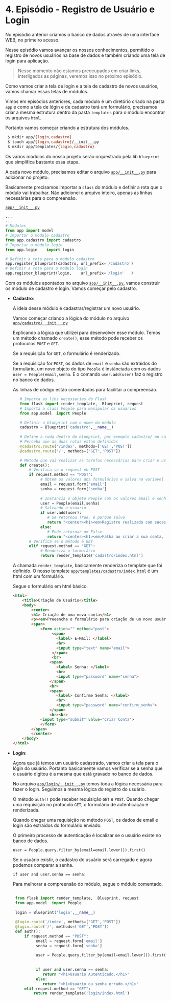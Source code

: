 # 4. Episódio - Registro de Usuário e Login

No episódio anterior criamos o banco de dados através de uma interface WEB, no primeiro acesso.

Nesse episódio vamos avançar os nossos conhecimentos, permitido o registro de novos usuários na base de dados e também criando uma tela de login para aplicação.

> Nesse momento não estamos preocupados em criar links, interligados as páginas, veremos isso no próximo episódio.

Como vamos criar a tela de login e a tela de cadastro de novos usuários, vamos chamar essas telas de módulos.

Vimos em episódios anteriores, cada módulo é um diretório criado na pasta `app` e como a tela de lógin e de cadastro terá um formulário, precisamos criar a mesma estrutura dentro da pasta `templates` para o módulo encontrar os arquivos `html`.

Portanto vamos começar criando a estrutura dos módulos.

```bash
 $ mkdir app/{login,cadastro}
 $ touch app/{login,cadastro}/__init__.py
 $ mkdir app/templates/{login,cadastro}
```

Os vários módulos do nosso projeto serão orquestrado pela lib `blueprint` que simplifica bastante essa etapa.

A cada novo módulo, precisamos editar o arquivo [`app/__init__.py`](ep4/app/__init__.py) para adicionar no projeto.

Basicamente precisamos importar a `class` do módulo e definir a rota que o módulo vai trabalhar. Não adicionei o arquivo inteiro, apenas as linhas necessárias para o compreensão. 

[`app/__init__.py`](ep4/app/__init__.py) 

```python
...
...
# Modulos
from app import model
# Importar o módulo cadastro
from app.cadastro import cadastro
# Importar o módulo login
from app.login    import login

# Definir a rota para o modulo cadastro
app.register_blueprint(cadastro, url_prefix='/cadastro')
# Definir a rota para o modulo login
app.register_blueprint(login,    url_prefix='/login'   )
```

Com os módulos apontados no arquivo [`app/__init__.py`](ep4/app/__init__.py), vamos construir os módulo de cadastro e login. Vamos começar pelo cadastro.

- **Cadastro**:

  A ideia desse módulo é cadastrar/registrar um novo usuário.

  Vamos começar criando a lógica do módulo no arquivo [`app/cadastro/__init__.py`](ep4/app/cadastro/__init__.py)

  Explicando a lógica que utilizei para desenvolver esse módulo. Temos um método chamado `create()`, esse método pode receber os protocolos `POST` e `GET`.

  Se a requisição for `GET`, o formulário é renderizado. 
  
  Se a requisição for `POST`, os dados de `email` e `senha` são extraidos do formulário, um novo objeto do tipo `People` é instânciada com os dados `user = People(email,senha`. E o comando `user.add(user)` faz o registro no banco de dados.

  As linhas de código estão comentados para facilitar a compreensão.

  ```python
     # Importa as libs necessarias do Flask
     from flask import render_template,  Blueprint, request
     # Importa a class People para manipular os usuarios
     from app.model  import People

     # Definir o blueprint com o nome do módulo
     cadastro = Blueprint('cadastro',__name__)
     
     # Define a roda dentro do blueprint, por exemplo cadastro/ ou cadastro/index
     # Perceba que as duas rotas estao definidas
     @cadastro.route('/index', methods=['GET','POST'])
     @cadastro.route('/', methods=['GET','POST'])

     # Metodo que vai realizar as tarefas necessárias para criar o usuário
     def create():
         # Verifica se o request eh POST
         if request.method == "POST":
              # Obtem os valores dos formulários e salva na variavel email/senha
              email = request.form['email']
              senha = request.form['senha']
     
              # Instancia o objeto People com os valores email e senha
              user = People(email,senha)
              # Salvando o usuario
              if user.add(user):
                 # Se retornou True, é porque salvo 
                 return "<center><h1><em>Registro realizado com sucesso!!!</em></h1></center>"
              else:    
                 # Pode retornar um False
                 return "<center><h1><em>Falha ao criar a sua conta, tentnovamente!!!</em></h1></center>"
         # Verifica se o método é GET        
         elif request.method == "GET":
              # Renderiza o formulário         
              return render_template('cadastro/index.html')    
  ```

   A chamada `render_template`, basicamente renderiza o template que foi definido. O nosso template [`app/templates/cadastro/index.html`](ep4/app/templates/cadastro/index.html) é um html com um formulário.

   Segue o formulário em html básico.
   ```html
   <html>
       <title>Criação de Usuário</title>
       <body>
           <center>
           <h1> Criação de uma nova conta</h1>
           <p><em>Preeencha o formulário para criação de um novo usuário.</em></p>
           <span>
               <form action="" method="post">
                    <span>
                      <label> E-Mail: </label>
                      <br>
                      <input type="text" name="email">
                    </span>
                    <br>
                   <span>
                      <label> Senha: </label>
                      <br>
                      <input type="password" name="senha">
                   </span>
                   <br>
                   <span>   
                      <label> Confirme Senha: </label>
                      <br>
                      <input type="password" name="confirm_senha">
                   </span> 
                   <br><br>
   		       <input type="submit" value="Criar Conta">
               </form>
           </span>
           </center>
       </body>
   </html>
   ```    

- **Login**:

  Agora que já temos um usuário cadastrado, vamos criar a tela para o lógin do usuário. Portanto basicamente vamos verificar se a senha que o usuário digitou é a mesma que está gravado no banco de dados.

  No arquivo [`app/login/__init__.py`](ep4/login/__init__.py) temos toda a lógica necessária para fazer o login. Seguimos a mesma lógica do registro do usuário.

  O método `auth()` pode receber requisição `GET` e `POST`. Quando chegar uma requisição no protocolo `GET`, o formulário de autenticação é renderizada.

  Quando chegar uma requisição no método `POST`, os dados de email e login são extraidos do formulário enviado. 

  O primeiro processo de autenticação é localizar se o usuário existe no banco de dados.

  ```
  user = People.query.filter_by(email=email.lower()).first()
  ```

  Se o usuário existir, o cadastro do usuário será carregado e agora podemos comparar a senha.

  ```
  if user and user.senha == senha: 
  ```

  Para melhorar a compreensão do módulo, segue o módulo comentado.

  ```python
   
   from flask import render_template,  Blueprint, request
   from app.model  import People
   
   login = Blueprint('login',__name__)
   
   @login.route('/index', methods=['GET','POST'])
   @login.route('/', methods=['GET','POST'])
   def auth():
       if request.method == "POST":
            email = request.form['email']
            senha = request.form['senha']
   
            user = People.query.filter_by(email=email.lower()).first()
   
           
            if user and user.senha == senha:
               return "<h1>Usuario Autenticado.</h1>"
            else:    
               return "<h1>Usuario ou senha errado.</h1>"
       elif request.method == "GET":
           return render_template('login/index.html')    
  ```
